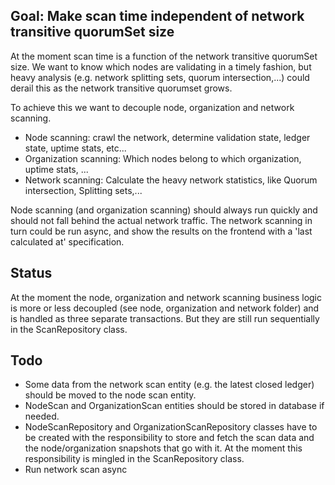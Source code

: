 ## Goal: Make scan time independent of network transitive quorumSet size
At the moment scan time is a function of the network transitive quorumSet size. 
We want to know which nodes are validating in a timely fashion, 
but heavy analysis (e.g. network splitting sets, quorum intersection,...) could derail this as the network transitive quorumset grows. 

To achieve this we want to decouple node, organization and network scanning. 
* Node scanning: crawl the network, determine validation state, ledger state, uptime stats, etc...
* Organization scanning: Which nodes belong to which organization, uptime stats, ...
* Network scanning: Calculate the heavy network statistics, like Quorum intersection, Splitting sets,...

Node scanning (and organization scanning) should always run quickly and should not fall behind the actual network traffic.
The network scanning in turn could be run async, and show the results on the frontend with a 'last calculated at' specification.

## Status
At the moment the node, organization and network scanning business logic is more or less decoupled (see node, organization and network folder) 
and is handled as three separate transactions. But they are still run sequentially in the ScanRepository class.

## Todo
* Some data from the network scan entity (e.g. the latest closed ledger) should be moved to the node scan entity.
* NodeScan and OrganizationScan entities should be stored in database if needed.
* NodeScanRepository and OrganizationScanRepository classes have to be created 
with the responsibility to store and fetch the scan data and the node/organization snapshots that go with it. 
At the moment this responsibility is mingled in the ScanRepository class.
* Run network scan async



